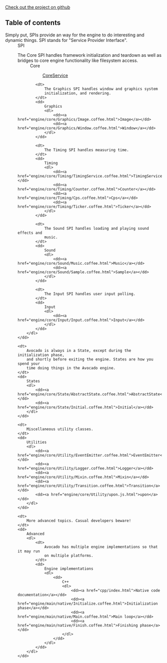 [Check out the project on github](https://github.com/cha0s/avocado)

## Table of contents

<dl>
	<dt>
		Simply put, SPIs provide an way for the engine to do interesting and
		dynamic things. SPI stands for "Service Provider Interface".
	</dt>
	<dd>
		SPI
		<dl>
			<dt>
				The Core SPI handles framework initialization and teardown as
				well as bridges to core engine functionality like filesystem
				access.
			</dt>
			<dd>
				Core
				<dl>
					<dd><a href="engine/core/CoreService.coffee.html">CoreService</a></dd>
				</dl>
			</dd>
			
			<dt>
				The Graphics SPI handles window and graphics system
				initialization, and rendering.
			</dt>
			<dd>
				Graphics
				<dl>
					<dd><a href="engine/core/Graphics/Image.coffee.html">Image</a></dd>
					<dd><a href="engine/core/Graphics/Window.coffee.html">Window</a></dd>
				</dl>
			</dd>
			
			<dt>
				The Timing SPI handles measuring time.
			</dt>
			<dd>
				Timing
				<dl>
					<dd><a href="engine/core/Timing/TimingService.coffee.html">TimingService</a></dd>
					<dd><a href="engine/core/Timing/Counter.coffee.html">Counter</a></dd>
					<dd><a href="engine/core/Timing/Cps.coffee.html">Cps</a></dd>
					<dd><a href="engine/core/Timing/Ticker.coffee.html">Ticker</a></dd>
				</dl>
			</dd>
			
			<dt>
				The Sound SPI handles loading and playing sound effects and
				music.
			</dt>
			<dd>
				Sound
				<dl>
					<dd><a href="engine/core/Sound/Music.coffee.html">Music</a></dd>
					<dd><a href="engine/core/Sound/Sample.coffee.html">Sample</a></dd>
				</dl>
			</dd>
			
			<dt>
				The Input SPI handles user input polling.
			</dt>
			<dd>
				Input
				<dl>
					<dd><a href="engine/core/Input/Input.coffee.html">Input</a></dd>
				</dl>
			</dd>
		</dl>
	</dd>
	
	<dt>
		Avocado is always in a State, except during the initialization phase,
		and shortly before exiting the engine. States are how you spend your
		time doing things in the Avocado engine.	
	</dt>
	<dd>
		States
		<dl>
			<dd><a href="engine/core/State/AbstractState.coffee.html">AbstractState</a></dd>
			<dd><a href="engine/core/State/Initial.coffee.html">Initial</a></dd>
		</dl>
	</dd>
	
	<dt>
		Miscellaneous utility classes.
	</dt>
	<dd>
		Utilities
		<dl>
			<dd><a href="engine/core/Utility/EventEmitter.coffee.html">EventEmitter</a></dd>
			<dd><a href="engine/core/Utility/Logger.coffee.html">Logger</a></dd>
			<dd><a href="engine/core/Utility/Mixin.coffee.html">Mixin</a></dd>
			<dd><a href="engine/core/Utility/Transition.coffee.html">Transition</a></dd>
			<dd><a href="engine/core/Utility/upon.js.html">upon</a></dd>
		</dl>
	</dd>
	
	<dt>
		More advanced topics. Casual developers beware!	
	</dt>
	<dd>
		Advanced
		<dl>
			<dt>
				Avocado has multiple engine implementations so that it may run
				on multiple platforms.
			</dt>
			<dd>
				Engine implementations
				<dl>
					<dd>
						C++
						<dl>
							<dd><a href="cpp/index.html">Native code documentation</a></dd>
							<dd><a href="engine/main/native/Initialize.coffee.html">Initialization phase</a></dd>
							<dd><a href="engine/main/native/Main.coffee.html">Main loop</a></dd>
							<dd><a href="engine/main/native/Finish.coffee.html">Finishing phase</a></dd>
						</dl>
					</dd>
				</dl>
			</dd>
		</dl>
	</dd>
</dl>
